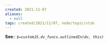```yaml
---
created: 2021-11-07
aliases:
  - null
tags: created/2021/11/07, node/topic/stub
---
```


**See**::
*`$=customJS.dv_funcs.outlinedIn(dv, this)`* 

